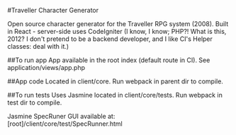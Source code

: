 #Traveller Character Generator

Open source character generator for the Traveller RPG system (2008). Built in React - server-side uses CodeIgniter (I know, I know; PHP?! What is this, 2012? I don't pretend to be a backend developer, and I like CI's Helper classes: deal with it.)

##To run app
App available in the root index (default route in CI). See application/views/app.php

##App code 
Located in client/core. Run webpack in parent dir to compile.

##To run tests
Uses Jasmine located in client/core/tests. Run webpack in test dir to compile.

Jasmine SpecRuner GUI available at: [root]/client/core/test/SpecRunner.html
